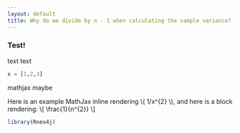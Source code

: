 ```yaml
---
layout: default
title: Why do we divide by n - 1 when calculating the sample variance?
---
```


### Test!

text text

```python
x = [1,2,3]
```

mathjax maybe

Here is an example MathJax inline rendering \\( 1/x^{2} \\), and here is a block rendering: 
\\[ \frac{1}{n^{2}} \\]

```R
library(Rneo4j)
```